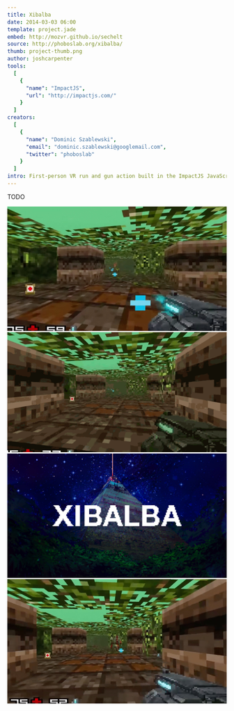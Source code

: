 ```yaml
---
title: Xibalba
date: 2014-03-03 06:00
template: project.jade
embed: http://mozvr.github.io/sechelt
source: http://phoboslab.org/xibalba/
thumb: project-thumb.png
author: joshcarpenter
tools:
  [
    {
      "name": "ImpactJS",
      "url": "http://impactjs.com/"
    }
  ]
creators:
  [
    {
      "name": "Dominic Szablewski",
      "email": "dominic.szablewski@googlemail.com",
      "twitter": "phoboslab"
    }
  ]
intro: First-person VR run and gun action built in the ImpactJS JavaScript game engine.
---
```


<p class="intro h2">TODO</p>

![Screenshot of Xibalba project](xibalba-2.jpg)
![Screenshot of Xibalba project](xibalba-screencap-1.gif)
![Screenshot of Xibalba project](xibalba-1.jpg)
![Screenshot of Xibalba project](xibalba-3.jpg)